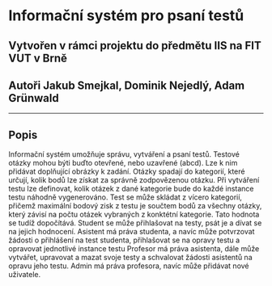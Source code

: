 # Informační systém pro psaní testů
## Vytvořen v rámci projektu do předmětu IIS na FIT VUT v Brně
## Autoři Jakub Smejkal, Dominik Nejedlý, Adam Grünwald

- - - -

## Popis
Informační systém umožňuje správu, vytváření a psaní testů. Testové otázky mohou býti buďto otevřené, nebo uzavřené (abcd). Lze k nim přidávat doplňující obrázky k zadání.
Otázky spadají do kategorií, které určují, kolik bodů lze získat za správně zodpovězenou otázku.
Při vytváření testu lze definovat, kolik otázek z dané kategorie bude do každé instance testu náhodně vygenerováno. Test se může skládat z vícero kategorií, přičemž maximální bodový zisk z testu je součtem bodů za všechny otázky, který závisí na počtu otázek vybraných z konktétní kategorie. Tato hodnota se tudíž dopočítává.
Student se může přihlašovat na testy, psát je a dívat se na jejich hodnocení.
Asistent má práva studenta, a navíc může potvrzovat žádosti o přihlášení na test studenta, přihlašovat se na opravy testu a opravovat jednotlivé instance testu
Profesor má práva asistenta, dále může vytvářet, upravovat a mazat svoje testy a schvalovat žádosti asistentů na opravu jeho testu.
Admin má práva profesora, navíc může přidávat nové uživatele.

